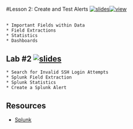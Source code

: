 #Lesson 2: Create and Test Alerts [![slides](../_images/slides-clean.png)](slides/june-DSO-bootcamp-week-four-lesson-two.pdf)[![view](../_images/view-clean.png)](https://speakerdeck.com/devsecops/devsecops-bootcamp-week-4-lesson-2)

##  

```
* Important Fields within Data
* Field Extractions
* Statistics 
* Dashboards

```

## Lab #2 [![slides](../_images/lab-clean.png)](labs/LAB-2.md)

```
* Search for Invalid SSH Login Attempts
* Splunk Field Extraction
* Splunk Statistics
* Create a Splunk Alert

```

## Resources
* [Splunk](http://splunk.com)

